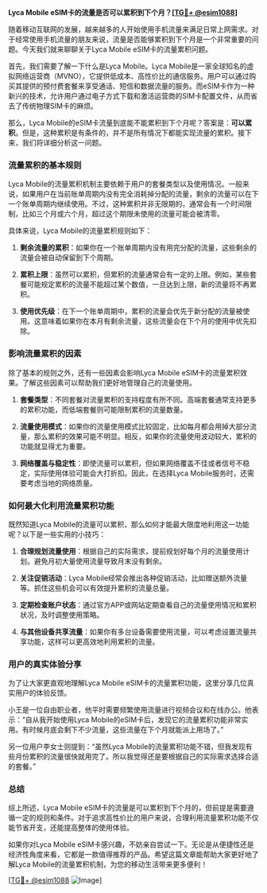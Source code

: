 **Lyca Mobile eSIM卡的流量是否可以累积到下个月？[[TG💪+ @esim1088](https://t.me/s/esim1088)]**

随着移动互联网的发展，越来越多的人开始使用手机流量来满足日常上网需求。对于经常使用手机流量的朋友来说，流量是否能够累积到下个月是一个非常重要的问题。今天我们就来聊聊关于Lyca Mobile eSIM卡的流量累积问题。

首先，我们需要了解一下什么是Lyca Mobile。Lyca Mobile是一家全球知名的虚拟网络运营商（MVNO），它提供低成本、高性价比的通信服务。用户可以通过购买其提供的预付费套餐来享受通话、短信和数据流量的服务。而eSIM卡作为一种新兴的技术，允许用户通过电子方式下载和激活运营商的SIM卡配置文件，从而省去了传统物理SIM卡的麻烦。

那么，Lyca Mobile的eSIM卡流量到底能不能累积到下个月呢？答案是：**可以累积**。但是，这种累积是有条件的，并不是所有情况下都能实现流量的累积。接下来，我们将详细分析这一问题。

### 流量累积的基本规则

Lyca Mobile的流量累积机制主要依赖于用户的套餐类型以及使用情况。一般来说，如果用户在当前账单周期内没有完全消耗掉分配的流量，剩余的流量可以在下一个账单周期内继续使用。不过，这种累积并非无限期的，通常会有一个时间限制，比如三个月或六个月，超过这个期限未使用的流量可能会被清零。

具体来说，Lyca Mobile的流量累积规则如下：

1. **剩余流量的累积**：如果你在一个账单周期内没有用完分配的流量，这些剩余的流量会被自动保留到下个周期。
   
2. **累积上限**：虽然可以累积，但累积的流量通常会有一定的上限。例如，某些套餐可能规定累积的流量不能超过某个数值，一旦达到上限，新的流量将不再累积。

3. **使用优先级**：在下一个账单周期中，累积的流量会优先于新分配的流量被使用。这意味着如果你在本月有剩余流量，这些流量会在下个月的使用中优先扣除。

### 影响流量累积的因素

除了基本的规则之外，还有一些因素会影响Lyca Mobile eSIM卡的流量累积效果。了解这些因素可以帮助我们更好地管理自己的流量使用。

1. **套餐类型**：不同套餐对流量累积的支持程度有所不同。高端套餐通常支持更多的累积功能，而低端套餐则可能限制累积的流量数量。

2. **流量使用模式**：如果你的流量使用模式比较固定，比如每月都会用掉大部分流量，那么累积的效果可能不明显。相反，如果你的流量使用波动较大，累积的功能就显得尤为重要。

3. **网络覆盖与稳定性**：即使流量可以累积，但如果网络覆盖不佳或者信号不稳定，实际使用体验可能会大打折扣。因此，在选择Lyca Mobile服务时，还需要考虑当地的网络质量。

### 如何最大化利用流量累积功能

既然知道Lyca Mobile的流量可以累积，那么如何才能最大限度地利用这一功能呢？以下是一些实用的小技巧：

1. **合理规划流量使用**：根据自己的实际需求，提前规划好每个月的流量使用计划。避免月初大量使用流量导致月末没有剩余。

2. **关注促销活动**：Lyca Mobile经常会推出各种促销活动，比如赠送额外流量等。抓住这些机会可以有效提升累积的流量总量。

3. **定期检查账户状态**：通过官方APP或网站定期查看自己的流量使用情况和累积状况，及时调整使用策略。

4. **与其他设备共享流量**：如果你有多台设备需要使用流量，可以考虑设置流量共享功能，这样可以更高效地利用累积的流量。

### 用户的真实体验分享

为了让大家更直观地理解Lyca Mobile eSIM卡的流量累积功能，这里分享几位真实用户的体验反馈。

小王是一位自由职业者，他平时需要频繁使用流量进行视频会议和在线办公。他表示：“自从我开始使用Lyca Mobile的eSIM卡后，发现它的流量累积功能非常实用。有时候月底会剩下不少流量，这些流量在下个月就能派上用场了。”

另一位用户李女士则提到：“虽然Lyca Mobile的流量累积功能不错，但我发现有些月份累积的流量很快就用完了。所以我觉得还是要根据自己的实际需求选择合适的套餐。”

### 总结

综上所述，Lyca Mobile eSIM卡的流量是可以累积到下个月的，但前提是需要遵循一定的规则和条件。对于追求高性价比的用户来说，合理利用流量累积功能不仅能节省开支，还能提高整体的使用体验。

如果你对Lyca Mobile eSIM卡感兴趣，不妨亲自尝试一下。无论是从便捷性还是经济性角度来看，它都是一款值得推荐的产品。希望这篇文章能帮助大家更好地了解Lyca Mobile的流量累积机制，为您的移动生活带来更多便利！

[[TG💪+ @esim1088](https://t.me/s/esim1088) ![Image](https://i.postimg.cc/4NQfJmqS/Snipaste-2025-05-13-00-14-12.png)]